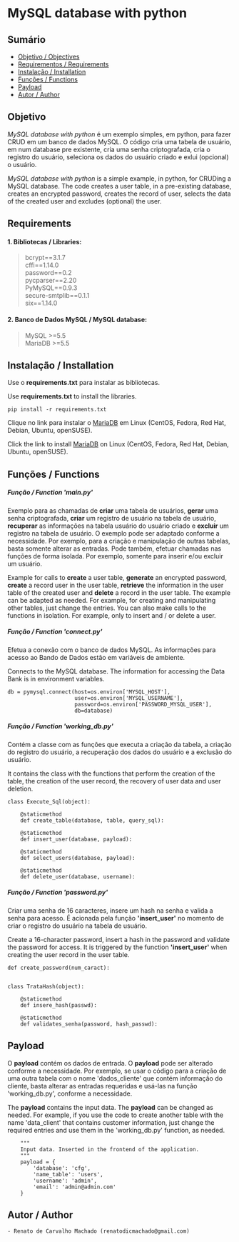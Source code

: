 # MySQL database with python

## Sumário

* [Objetivo / Objectives](#Objetivo)
* [Requirementos / Requirements](#Requirements)
* [Instalação / Installation](#Installation)
* [Funções / Functions](#Function)
* [Payload](#Payload) 
* [Autor / Author](#Author)

## Objetivo <a name="objetivo"></a>
_MySQL database with python_ é um exemplo simples, em python, para fazer CRUD em um banco de dados MySQL.
O código cria uma tabela de usuário, em num database pre existente, cria uma senha criptografada, cria o registro do
usuário, seleciona os dados do usuário criado e exlui (opcional) o usuário.

_MySQL database with python_ is a simple example, in python, for CRUDing a MySQL database.
The code creates a user table, in a pre-existing database, creates an encrypted password, creates the record of
user, selects the data of the created user and excludes (optional) the user.

## Requirements <a name="Requirements"></a>
#### 1. Bibliotecas / Libraries:  
>bcrypt==3.1.7       
>cffi==1.14.0        
>password==0.2       
>pycparser==2.20     
>PyMySQL==0.9.3      
>secure-smtplib==0.1.1       
>six==1.14.0     

#### 2. Banco de Dados MySQL / MySQL database:     
>MySQL >=5.5     
>MariaDB >=5.5

## Instalação / Installation <a name="Installation"></a>
Use o **requirements.txt** para instalar as bibliotecas.

Use **requirements.txt** to install the libraries.

```
pip install -r requirements.txt
```

Clique no link para instalar o [MariaDB](https://downloads.mariadb.org/) em Linux (CentOS, Fedora, Red Hat, Debian, 
Ubuntu, openSUSE).

Click the link to install [MariaDB](https://downloads.mariadb.org/) on Linux (CentOS, Fedora, Red Hat, Debian,
Ubuntu, openSUSE).

## Funções / Functions <a name="Function"></a>
##### Função / Function 'main.py'

Exemplo para as chamadas de **criar** uma tabela de usuários, **gerar** uma senha criptografada, **criar** um registro 
de usuário na tabela de usuário, **recuperar** as informações na tabela usuário do usuário criado e **excluir** um 
registro na tabela de usuário. 
O exemplo pode ser adaptado conforme a necessidade. Por exemplo, para a criação e manipulação de outras tabelas,
basta somente alterar as entradas. 
Pode também, efetuar chamadas nas funções de forma isolada. Por exemplo, somente para inserir e/ou excluir um usuário. 

Example for calls to **create** a user table, **generate** an encrypted password, **create** a record
user in the user table, **retrieve** the information in the user table of the created user and **delete** a
record in the user table.
The example can be adapted as needed. For example, for creating and manipulating other tables,
just change the entries.
You can also make calls to the functions in isolation. For example, only to insert and / or delete a user.

##### Função / Function 'connect.py'
Efetua a conexão com o banco de dados MySQL.
As informações para acesso ao Bando de Dados estão em variáveis de ambiente. 

Connects to the MySQL database.
The information for accessing the Data Bank is in environment variables.

```
db = pymysql.connect(host=os.environ['MYSQL_HOST'],
                     user=os.environ['MYSQL_USERNAME'],
                     password=os.environ['PASSWORD_MYSQL_USER'],
                     db=database)

```

##### Função / Function 'working_db.py'
Contém a classe com as funções que executa a criação da tabela, a criação do registro do usuário, a recuperação dos 
dados do usuário e a exclusão do usuário. 

It contains the class with the functions that perform the creation of the table, the creation of the user record, the recovery of
user data and user deletion.

```
class Execute_Sql(object):

    @staticmethod
    def create_table(database, table, query_sql):

    @staticmethod
    def insert_user(database, payload):

    @staticmethod
    def select_users(database, payload):

    @staticmethod
    def delete_user(database, username):

```  

##### Função / Function 'password.py'
Criar uma senha de 16 caracteres, insere um hash na senha e valida a senha para acesso.
É acionada pela função **'insert_user'** no momento de criar o registro do usuário na tabela de usuário.

Create a 16-character password, insert a hash in the password and validate the password for access.
It is triggered by the function **'insert_user'** when creating the user record in the user table.

```
def create_password(num_caract):


class TrataHash(object):

    @staticmethod
    def insere_hash(passwd):

    @staticmethod
    def validates_senha(password, hash_passwd):

```

## Payload <a name="Payload"></a>
O **payload** contém os dados de entrada. 
O **payload** pode ser alterado conforme a necessidade. Por exemplo, se usar o código para a criação de uma outra
tabela com o nome 'dados_cliente' que contém informação do cliente, basta alterar as entradas requeridas e usá-las 
na função 'working_db.py', conforme a necessidade. 

The **payload** contains the input data.
The **payload** can be changed as needed. For example, if you use the code to create another
table with the name 'data_client' that contains customer information, just change the required entries and use them
in the 'working_db.py' function, as needed.

```
    """
    Input data. Inserted in the frontend of the application.  
    """
    payload = {
        'database': 'cfg',
        'name_table': 'users',
        'username': 'admin',
        'email': 'admin@admin.com'
    }
```

## Autor / Author <a name="Author"></a> 
```
- Renato de Carvalho Machado (renatodicmachado@gmail.com)
```
